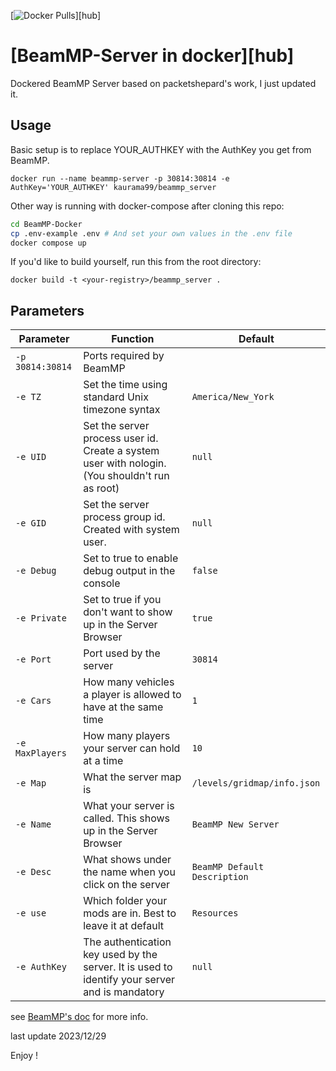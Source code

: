 [![Docker Pulls](https://img.shields.io/docker/pulls/vagahbond/beammp_server.svg)][hub]

# [BeamMP-Server in docker][hub]

Dockered BeamMP Server based on packetshepard's work, I just updated it.

## Usage

Basic setup is to replace YOUR_AUTHKEY with the AuthKey you get from BeamMP.

`docker run --name beammp-server -p 30814:30814 -e AuthKey='YOUR_AUTHKEY' kaurama99/beammp_server`

Other way is running with docker-compose after cloning this repo:

```bash
cd BeamMP-Docker
cp .env-example .env # And set your own values in the .env file
docker compose up
```

If you'd like to build yourself, run this from the root directory:

`docker build -t <your-registry>/beammp_server .`

## Parameters

| Parameter        | Function                                                                                       | Default                      |
| ---------------- | ---------------------------------------------------------------------------------------------- | ---------------------------- |
| `-p 30814:30814` | Ports required by BeamMP                                                                       |
| `-e TZ`          | Set the time using standard Unix timezone syntax                                               | `America/New_York`           |
| `-e UID`         | Set the server process user id. Create a system user with nologin. (You shouldn't run as root) | `null`                       |
| `-e GID`         | Set the server process group id. Created with system user.                                     | `null`                       |
| `-e Debug`       | Set to true to enable debug output in the console                                              | `false`                      |
| `-e Private`     | Set to true if you don't want to show up in the Server Browser                                 | `true`                       |
| `-e Port`        | Port used by the server                                                                        | `30814`                      |
| `-e Cars`        | How many vehicles a player is allowed to have at the same time                                 | `1`                          |
| `-e MaxPlayers`  | How many players your server can hold at a time                                                | `10`                         |
| `-e Map`         | What the server map is                                                                         | `/levels/gridmap/info.json`  |
| `-e Name`        | What your server is called. This shows up in the Server Browser                                | `BeamMP New Server`          |
| `-e Desc`        | What shows under the name when you click on the server                                         | `BeamMP Default Description` |
| `-e use`         | Which folder your mods are in. Best to leave it at default                                     | `Resources`                  |
| `-e AuthKey`     | The authentication key used by the server. It is used to identify your server and is mandatory | `null`                       |

see [BeamMP's doc](https://wiki.beamng-mp.com/en/home/server-installation) for more info.

last update 2023/12/29

Enjoy !
